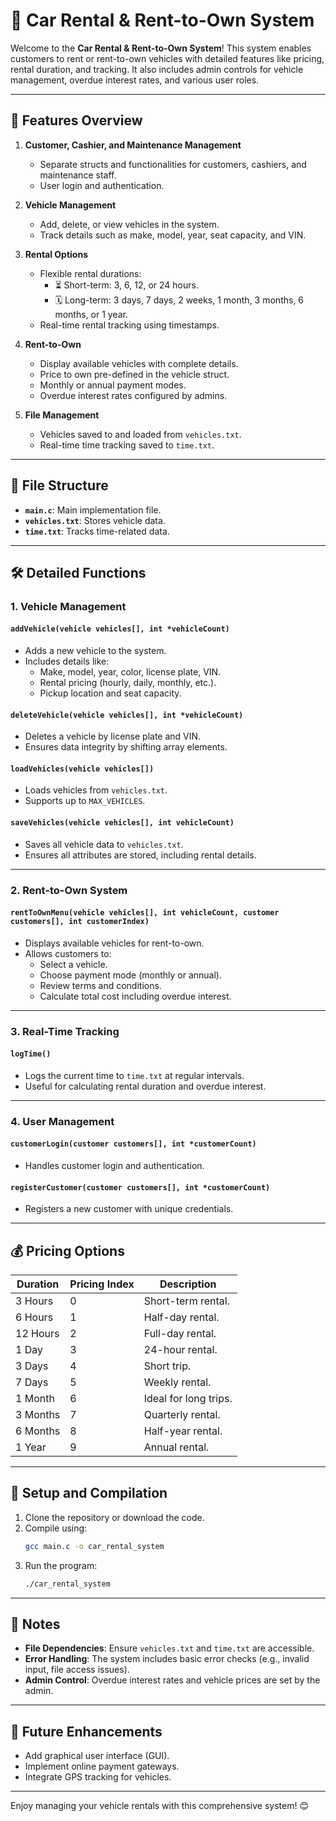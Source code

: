 
# 🚗 Car Rental & Rent-to-Own System

Welcome to the **Car Rental & Rent-to-Own System**! This system enables customers to rent or rent-to-own vehicles with detailed features like pricing, rental duration, and tracking. It also includes admin controls for vehicle management, overdue interest rates, and various user roles.

---

## 🌟 Features Overview

1. **Customer, Cashier, and Maintenance Management**  
   - Separate structs and functionalities for customers, cashiers, and maintenance staff.
   - User login and authentication.

2. **Vehicle Management**  
   - Add, delete, or view vehicles in the system.  
   - Track details such as make, model, year, seat capacity, and VIN.

3. **Rental Options**  
   - Flexible rental durations:
     - ⏳ Short-term: 3, 6, 12, or 24 hours.
     - 🗓️ Long-term: 3 days, 7 days, 2 weeks, 1 month, 3 months, 6 months, or 1 year.
   - Real-time rental tracking using timestamps.

4. **Rent-to-Own**  
   - Display available vehicles with complete details.  
   - Price to own pre-defined in the vehicle struct.  
   - Monthly or annual payment modes.  
   - Overdue interest rates configured by admins.  

5. **File Management**  
   - Vehicles saved to and loaded from `vehicles.txt`.  
   - Real-time time tracking saved to `time.txt`.

---

## 📂 File Structure

- **`main.c`**: Main implementation file.
- **`vehicles.txt`**: Stores vehicle data.
- **`time.txt`**: Tracks time-related data.

---

## 🛠️ Detailed Functions

### 1. Vehicle Management
#### `addVehicle(vehicle vehicles[], int *vehicleCount)`
- Adds a new vehicle to the system.  
- Includes details like:
  - Make, model, year, color, license plate, VIN.
  - Rental pricing (hourly, daily, monthly, etc.).
  - Pickup location and seat capacity.

#### `deleteVehicle(vehicle vehicles[], int *vehicleCount)`
- Deletes a vehicle by license plate and VIN.  
- Ensures data integrity by shifting array elements.

#### `loadVehicles(vehicle vehicles[])`
- Loads vehicles from `vehicles.txt`.  
- Supports up to `MAX_VEHICLES`.

#### `saveVehicles(vehicle vehicles[], int vehicleCount)`
- Saves all vehicle data to `vehicles.txt`.  
- Ensures all attributes are stored, including rental details.

---

### 2. Rent-to-Own System
#### `rentToOwnMenu(vehicle vehicles[], int vehicleCount, customer customers[], int customerIndex)`
- Displays available vehicles for rent-to-own.  
- Allows customers to:
  - Select a vehicle.
  - Choose payment mode (monthly or annual).  
  - Review terms and conditions.  
  - Calculate total cost including overdue interest.

---

### 3. Real-Time Tracking
#### `logTime()`
- Logs the current time to `time.txt` at regular intervals.  
- Useful for calculating rental duration and overdue interest.

---

### 4. User Management
#### `customerLogin(customer customers[], int *customerCount)`
- Handles customer login and authentication.

#### `registerCustomer(customer customers[], int *customerCount)`
- Registers a new customer with unique credentials.

---

## 💰 Pricing Options

| **Duration**      | **Pricing Index** | **Description** |
|--------------------|-------------------|------------------|
| 3 Hours           | 0                 | Short-term rental. |
| 6 Hours           | 1                 | Half-day rental. |
| 12 Hours          | 2                 | Full-day rental. |
| 1 Day             | 3                 | 24-hour rental. |
| 3 Days            | 4                 | Short trip. |
| 7 Days            | 5                 | Weekly rental. |
| 1 Month           | 6                 | Ideal for long trips. |
| 3 Months          | 7                 | Quarterly rental. |
| 6 Months          | 8                 | Half-year rental. |
| 1 Year            | 9                 | Annual rental. |

---

## 🔧 Setup and Compilation

1. Clone the repository or download the code.
2. Compile using:
   ```bash
   gcc main.c -o car_rental_system
   ```
3. Run the program:
   ```bash
   ./car_rental_system
   ```

---

## 📝 Notes
- **File Dependencies**: Ensure `vehicles.txt` and `time.txt` are accessible.  
- **Error Handling**: The system includes basic error checks (e.g., invalid input, file access issues).  
- **Admin Control**: Overdue interest rates and vehicle prices are set by the admin.

---

## 🎯 Future Enhancements
- Add graphical user interface (GUI).  
- Implement online payment gateways.  
- Integrate GPS tracking for vehicles.

---

Enjoy managing your vehicle rentals with this comprehensive system! 😊
